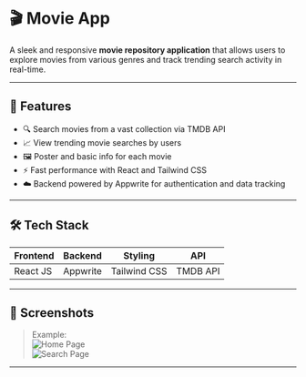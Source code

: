 # 🎬 Movie App

A sleek and responsive **movie repository application** that allows users to explore movies from various genres and track trending search activity in real-time.

---

## 🚀 Features

- 🔍 Search movies from a vast collection via TMDB API
- 📈 View trending movie searches by users
- 🖼️ Poster and basic info for each movie
- ⚡ Fast performance with React and Tailwind CSS
- ☁️ Backend powered by Appwrite for authentication and data tracking

---

## 🛠️ Tech Stack

| Frontend |  Backend  |    Styling   |    API   |
|----------|-----------|--------------|----------|
| React JS |  Appwrite | Tailwind CSS | TMDB API |

---

## 📸 Screenshots

> Example:  
> ![Home Page](./screenshots/homepage.png)  
> ![Search Page](./screenshots/search.png)

---

